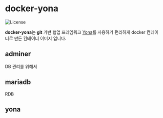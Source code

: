 # docker-yona

![License](https://img.shields.io/github/license/mashape/apistatus.svg)

**docker-yona**는 **git** 기반 협업 프레임워크 [Yona](http://yona.io)를 사용하기 편리하게 docker 컨테이너로 만든 컨테이너 이미지 입니다.

## adminer

DB 관리를 위해서

## mariadb

RDB

## yona

